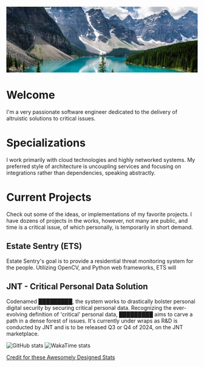 [![Banner](./Assets/Banner.jpg)]()

# Welcome

I'm a very passionate software engineer dedicated to the delivery of altruistic solutions to critical issues.

# Specializations

I work primarily with cloud technologies and highly networked systems.
My preferred style of architecture is uncoupling services and focusing on integrations rather than dependencies,
speaking abstractly.

# Current Projects

Check out some of the ideas, or implementations of my favorite projects.
I have dozens of projects in the works, however, not many are public, and time is a critical issue,
of which personally, is temporarily in short demand.

## Estate Sentry (ETS)

Estate Sentry's goal is to provide a residential threat monitoring system for the people.
Utilizing OpenCV, and Python web frameworks, ETS will

## JNT - Critical Personal Data Solution

Codenamed █████████, the system works to drastically bolster personal digital security by securing critical personal
data.
Recognizing the ever-evolving definition of 'critical' personal data, █████████ aims to carve a path in a dense forest
of issues.
It's currently under wraps as R&D is conducted by JNT and is to be released Q3 or Q4 of 2024, on the JNT marketplace.

![GitHub stats](https://github-readme-stats.vercel.app/api?username=QR-Madness&show_icons=true&theme=highcontrast)
![WakaTime stats](https://github-readme-stats.vercel.app/api/wakatime?theme=highcontrast&username=@QRMadness)

[//]: # ([![Top Langs]&#40;https://github-readme-stats.vercel.app/api/top-langs/?username=QR-Madness&langs_count=6&theme=tokyonight&#41;]&#40;https://github.com/anuraghazra/github-readme-stats&#41;)

<!--
# Contact
I have a public-facing email here:

## PGP Signature
Should you pre
-->

<a href="https://github.com/anuraghazra/github-readme-stats?tab=readme-ov-file#top-languages-card">
Credit for these Awesomely Designed Stats
</a>

